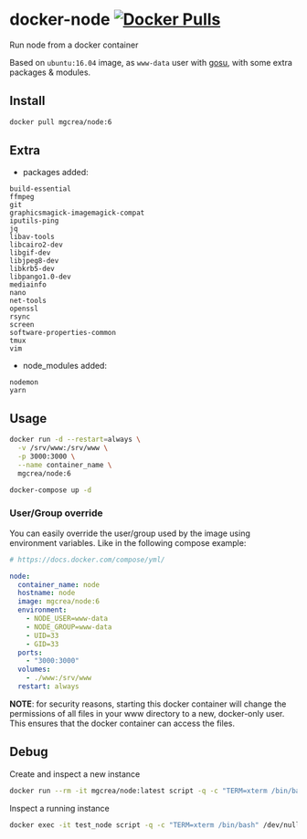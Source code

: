 # docker-node [![Docker Pulls](https://img.shields.io/docker/pulls/mgcrea/node.svg)](https://registry.hub.docker.com/u/mgcrea/node/)

Run node from a docker container

Based on `ubuntu:16.04` image, as `www-data` user with [gosu](https://github.com/tianon/gosu), with some extra packages & modules.

## Install
```sh
docker pull mgcrea/node:6
```

## Extra

- packages added:

```
build-essential
ffmpeg
git
graphicsmagick-imagemagick-compat
iputils-ping
jq
libav-tools
libcairo2-dev
libgif-dev
libjpeg8-dev
libkrb5-dev
libpango1.0-dev
mediainfo
nano
net-tools
openssl
rsync
screen
software-properties-common
tmux
vim
```

- node_modules added:

```
nodemon
yarn
```

## Usage

```sh
docker run -d --restart=always \
  -v /srv/www:/srv/www \
  -p 3000:3000 \
  --name container_name \
  mgcrea/node:6
```

```sh
docker-compose up -d
```

### User/Group override

You can easily override the user/group used by the image using environment variables. Like in the following compose example:

```yaml
# https://docs.docker.com/compose/yml/

node:
  container_name: node
  hostname: node
  image: mgcrea/node:6
  environment:
    - NODE_USER=www-data
    - NODE_GROUP=www-data
    - UID=33
    - GID=33
  ports:
    - "3000:3000"
  volumes:
    - ./www:/srv/www
  restart: always
```

**NOTE**: for security reasons, starting this docker container will change the permissions of all files in your www directory to a new, docker-only user. This ensures that the docker container can access the files.

## Debug

Create and inspect a new instance

```sh
docker run --rm -it mgcrea/node:latest script -q -c "TERM=xterm /bin/bash" /dev/null
```

Inspect a running instance

```sh
docker exec -it test_node script -q -c "TERM=xterm /bin/bash" /dev/null
```
